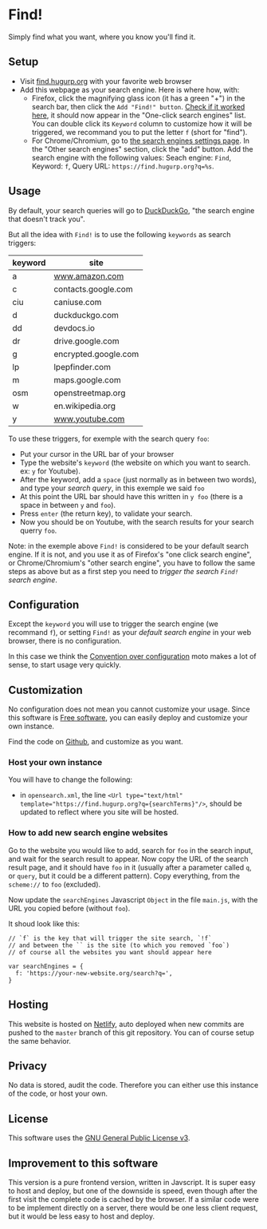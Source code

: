 # Find!

Simply find what you want, where you know you'll find it.

## Setup

* Visit [find.hugurp.org](https://find.hugurp.org) with your favorite web browser
* Add this webpage as your search engine. Here is where how, with:
  * Firefox, click the magnifying glass icon (it has a green "+") in
the search bar, then click the `Add "Find!" button`. [Check if it
worked here](about:preferences#search), it should now appear in the
"One-click search engines" list. You can double click its `Keyword`
column to customize how it will be triggered, we recommand you to put
the letter `f` (short for "find").
  * For Chrome/Chromium, go to [the search engines settings
page](chrome://settings/searchEngines). In the "Other search engines"
section, click the "add" button. Add the search engine with the
following values: Seach engine: `Find`, Keyword: `f`, Query URL: `https://find.hugurp.org?q=%s`.


## Usage

By default, your search queries will go to
[DuckDuckGo](https://duckduckgo.com), "the search engine that doesn't
track you".

But all the idea with `Find!` is to use the following `keywords` as
search triggers:

| keyword | site                 |
| ---     | ---                  |
| a       | www.amazon.com       |
| c       | contacts.google.com  |
| ciu     | caniuse.com          |
| d       | duckduckgo.com       |
| dd      | devdocs.io           |
| dr      | drive.google.com     |
| g       | encrypted.google.com |
| lp      | lpepfinder.com       |
| m       | maps.google.com      |
| osm     | openstreetmap.org    |
| w       | en.wikipedia.org     |
| y       | www.youtube.com      |


To use these triggers, for exemple with the search query `foo`:
- Put your cursor in the URL bar of your browser
- Type the website's `keyword` (the website on which you want to
  search. ex: `y` for Youtube).
- After the keyword, add a `space` (just normally as in between two
  words), and type your *search query*, in this exemple we said
  `foo`
- At this point the URL bar should have this written in `y foo` (there
  is a space in between `y` and `foo`).
- Press `enter` (the return key), to validate your search.
- Now you should be on Youtube, with the search results for your
  search querry `foo`.

Note: in the exemple above `Find!` is considered to be your default
search engine. If it is not, and you use it as of Firefox's "one click
search engine", or Chrome/Chromium's "other search engine", you have
to follow the same steps as above but as a first step you need to
*trigger the search `Find!` search engine*.

## Configuration

Except the `keyword` you will use to trigger the search engine (we
recommand `f`), or setting `Find!` as your *default search engine* in
your web browser, there is no configuration.

In this case we think the [Convention over
configuration](https://en.wikipedia.org/wiki/Convention_over_configuration)
moto makes a lot of sense, to start usage very quickly.


## Customization

No configuration does not mean you cannot customize your usage. Since
this software is [Free
software](https://en.wikipedia.org/wiki/Free_software), you can easily
deploy and customize your own instance.

Find the code on [Github](https://github.com/hugurp/find), and
customize as you want.

### Host your own instance 

You will have to change the following:

- in `opensearch.xml`, the line `<Url type="text/html"
  template="https://find.hugurp.org?q={searchTerms}"/>`, should be
  updated to reflect where you site will be hosted.

### How to add new search engine websites

Go to the website you would like to add, search for `foo` in the
search input, and wait for the search result to appear. Now copy the
URL of the search result page, and it should have `foo` in it (usually
after a parameter called `q`, or `query`, but it could be a different
pattern). Copy everything, from the `scheme://` to `foo` (excluded).

Now update the `searchEngines` Javascript `Object`
in the file `main.js`, with the URL you copied before (without `foo`).

It shoud look like this:

```
// `f` is the key that will trigger the site search, `!f`
// and between the `` is the site (to which you removed `foo`)
// of course all the websites you want should appear here

var searchEngines = {
  f: 'https://your-new-website.org/search?q=',
}
```

## Hosting

This website is hosted on [Netlify](https://www.netlify.com/), auto
deployed when new commits are pushed to the `master` branch of this
git repository. You can of course setup the same behavior.


## Privacy

No data is stored, audit the code. Therefore you can either use this
instance of the code, or host your own.


## License

This software uses the [GNU General Public License
v3](https://www.gnu.org/licenses/gpl.html).

## Improvement to this software

This version is a pure frontend version, written in Javscript. It is
super easy to host and deploy, but one of the downside is speed, even
though after the first visit the complete code is cached by the
browser. If a similar code were to be implement directly on a server,
there would be one less client request, but it would be less easy to
host and deploy.
